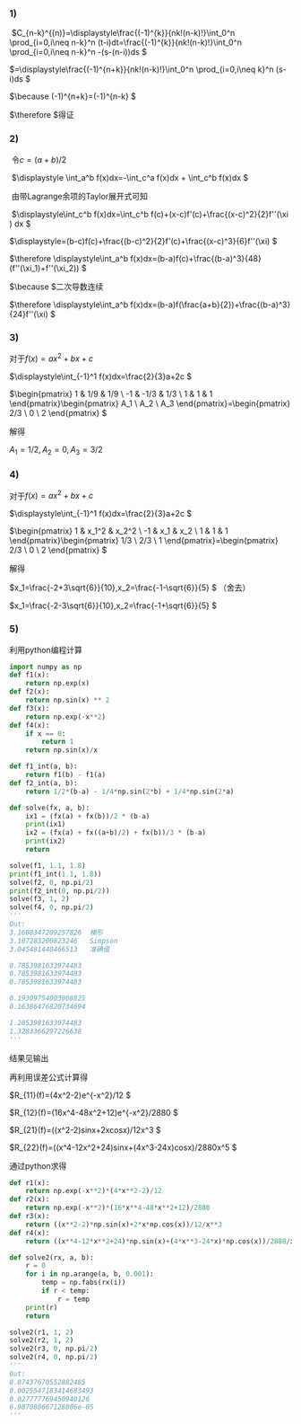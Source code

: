 ### 1)

​	$C_{n-k}^{(n)}=\displaystyle\frac{(-1)^{k}}{nk!(n-k)!}\int_0^n \prod_{i=0,i\neq n-k}^n (t-i)dt=\frac{(-1)^{k}}{nk!(n-k)!}\int_0^n \prod_{i=0,i\neq n-k}^n -(s-(n-i))ds $

$=\displaystyle\frac{(-1)^{n+k}}{nk!(n-k)!}\int_0^n \prod_{i=0,i\neq k}^n (s-i)ds $

$\because (-1)^{n+k}=(-1)^{n-k} $

$\therefore $得证



### 2)

​	令$c=(a+b)/2$

​	$\displaystyle \int_a^b f(x)dx=-\int_c^a f(x)dx + \int_c^b f(x)dx $

​	由带Lagrange余项的Taylor展开式可知

​	$\displaystyle\int_c^b f(x)dx=\int_c^b f(c)+(x-c)f'(c)+\frac{(x-c)^2}{2}f''(\xi ) dx $

$\displaystyle=(b-c)f(c)+\frac{(b-c)^2}{2}f'(c)+\frac{(x-c)^3}{6}f''(\xi) $

$\therefore \displaystyle\int_a^b f(x)dx=(b-a)f(c)+\frac{(b-a)^3}{48}(f''(\xi_1)+f''(\xi_2)) $

$\because $二次导数连续

$\therefore \displaystyle\int_a^b f(x)dx=(b-a)f(\frac{a+b}{2})+\frac{(b-a)^3}{24}f''(\xi) $



### 3)

对于$f(x)=ax^2+bx+c$

$\displaystyle\int_{-1}^1 f(x)dx=\frac{2}{3}a+2c $

$\begin{pmatrix} 1 & 1/9 & 1/9 \\ -1 & -1/3 & 1/3 \\ 1 & 1 & 1  \end{pmatrix}\begin{pmatrix} A_1 \\ A_2 \\ A_3 \end{pmatrix}=\begin{pmatrix}  2/3  \\ 0 \\ 2 \end{pmatrix} $

解得

$A_1=1/2,A_2=0,A_3=3/2$



### 4)

对于$f(x)=ax^2+bx+c$

$\displaystyle\int_{-1}^1 f(x)dx=\frac{2}{3}a+2c $

$\begin{pmatrix} 1 & x_1^2 & x_2^2 \\ -1 & x_1 & x_2 \\ 1 & 1 & 1  \end{pmatrix}\begin{pmatrix} 1/3 \\ 2/3 \\ 1 \end{pmatrix}=\begin{pmatrix}  2/3  \\ 0 \\ 2 \end{pmatrix} $

解得

$x_1=\frac{-2+3\sqrt{6}}{10},x_2=\frac{-1-\sqrt{6}}{5} $	（舍去）

$x_1=\frac{-2-3\sqrt{6}}{10},x_2=\frac{-1+\sqrt{6}}{5}  $



### 5)

利用python编程计算

```python
import numpy as np
def f1(x):
    return np.exp(x)
def f2(x):
    return np.sin(x) ** 2
def f3(x):
    return np.exp(-x**2)
def f4(x):
    if x == 0:
        return 1
    return np.sin(x)/x

def f1_int(a, b):
    return f1(b) - f1(a)
def f2_int(a, b):
    return 1/2*(b-a) - 1/4*np.sin(2*b) + 1/4*np.sin(2*a)

def solve(fx, a, b):
    ix1 = (fx(a) + fx(b))/2 * (b-a)
    print(ix1)
    ix2 = (fx(a) + fx((a+b)/2) + fx(b))/3 * (b-a)
    print(ix2)
    return

solve(f1, 1.1, 1.8)
print(f1_int(1.1, 1.8))
solve(f2, 0, np.pi/2)
print(f2_int(0, np.pi/2))
solve(f3, 1, 2)
solve(f4, 0, np.pi/2)
'''
Out:
3.1688347209257826	梯形
3.107283200823246	Simpson
3.045481440466513	准确值

0.7853981633974483
0.7853981633974483
0.7853981633974483

0.19309754003008825
0.16386476820734694

1.2853981633974483
1.3283366297226638
'''
```

结果见输出

再利用误差公式计算得

$R_{11}(f)=(4x^2-2)e^{-x^2}/12 $

$R_{12}(f)=(16x^4-48x^2+12)e^{-x^2}/2880 $

$R_{21}(f)=((x^2-2)sinx+2xcosx)/12x^3 $

$R_{22}(f)=((x^4-12x^2+24)sinx+(4x^3-24x)cosx)/2880x^5 $

通过python求得

```python
def r1(x):
    return np.exp(-x**2)*(4*x**2-2)/12
def r2(x):
    return np.exp(-x**2)*(16*x**4-48*x**2+12)/2880
def r3(x):
    return ((x**2-2)*np.sin(x)+2*x*np.cos(x))/12/x**3
def r4(x):
    return ((x**4-12*x**2+24)*np.sin(x)+(4*x**3-24*x)*np.cos(x))/2880/x**5

def solve2(rx, a, b):
    r = 0
    for i in np.arange(a, b, 0.001):
        temp = np.fabs(rx(i))
        if r < temp:
            r = temp
    print(r)
    return

solve2(r1, 1, 2)
solve2(r2, 1, 2)
solve2(r3, 0, np.pi/2)
solve2(r4, 0, np.pi/2)
'''
Out:
0.07437670552882485
0.0025547183414683493
0.027777769450940126
6.987080667128806e-05
'''
```

